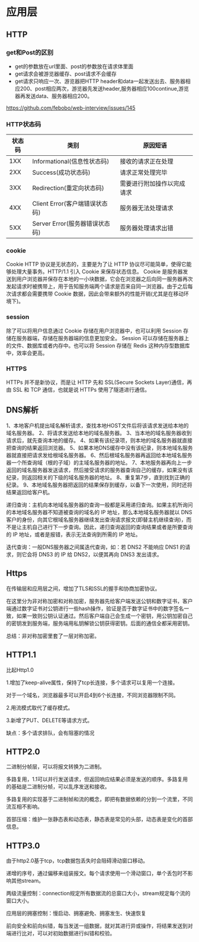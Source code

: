# 应用层

## HTTP

### get和Post的区别

* get的参数放在url里面、post的参数放在请求体里面
* get请求会被游览器缓存、post请求不会缓存
* get请求只响应一次、游览器把HTTP header和data一起发送出去、服务器相应200、post相应两次，游览器先发送header,服务器相应100continue,游览器再发送data、服务器相应200。

<https://github.com/febobo/web-interview/issues/145>

### HTTP状态码

|状态码| 类别 |原因短语|
|---|---|---|
|1XX |Informational(信息性状态码) |接收的请求正在处理 |
|2XX |Success(成功状态码) |请求正常处理完毕 |
|3XX |Redirection(重定向状态码) |需要进行附加操作以完成请求 |
|4XX |Client Error(客户端错误状态码) |服务器无法处理请求 |
|5XX |Server Error(服务器错误状态码) |服务器处理请求出错|

### cookie

Cookie HTTP 协议是无状态的，主要是为了让 HTTP 协议尽可能简单，使得它能够处理大量事务。HTTP/1.1 引入 Cookie 来保存状态信息。 Cookie 是服务器发送到用户浏览器并保存在本地的一小块数据，它会在浏览器之后向同一服务器再次发起请求时被携带上，用于告知服务端两个请求是否来自同一浏览器。由于之后每次请求都会需要携带 Cookie 数据，因此会带来额外的性能开销(尤其是在移动环境下)。

### session

除了可以将用户信息通过 Cookie 存储在用户浏览器中，也可以利用 Session 存储在服务器端，存储在服务器端的信息更加安全。 Session 可以存储在服务器上的文件、数据库或者内存中。也可以将 Session 存储在 Redis 这种内存型数据库中，效率会更高。

### HTTPS

HTTPs 并不是新协议，而是让 HTTP 先和 SSL(Secure Sockets Layer)通信，再由 SSL 和 TCP 通信，也就是说 HTTPs 使用了隧道进行通信。

## DNS解析

1、本地客户机提出域名解析请求，查找本地HOST文件后将该请求发送给本地的域名服务器。
2、将请求发送给本地的域名服务器。
3、当本地的域名服务器收到请求后，就先查询本地的缓存。
4、如果有该纪录项，则本地的域名服务器就直接把查询的结果返回浏览器。
5、如果本地DNS缓存中没有该纪录，则本地域名服务器就直接把请求发给根域名服务器。
6、然后根域名服务器再返回给本地域名服务器一个所查询域（根的子域）的主域名服务器的地址。
7、本地服务器再向上一步返回的域名服务器发送请求，然后接受请求的服务器查询自己的缓存，如果没有该纪录，则返回相关的下级的域名服务器的地址。
8、重复第7步，直到找到正确的纪录。
9、本地域名服务器把返回的结果保存到缓存，以备下一次使用，同时还将结果返回给客户机。

递归查询：主机向本地域名服务器的查询一般都是采用递归查询。如果主机所询问的本地域名服务器不知道被查询的域名的 IP 地址，那么本地域名服务器就以 DNS 客户的身份，向其它根域名服务器继续发出查询请求报文(即替主机继续查询)，而不是让主机自己进行下一步查询。因此，递归查询返回的查询结果或者是所要查询的 IP 地址，或者是报错，表示无法查询到所需的 IP 地址。

迭代查询：一般DNS服务器之间属迭代查询，如：若 DNS2 不能响应 DNS1 的请求，则它会将 DNS3 的 IP 给 DNS2，以便其再向 DNS3 发出请求。

## Https

在传输层和应用层之间，增加了TLS和SSL的握手和协商加密协议。

在这里分为非对称加密和对称加密，服务器先给客户端发送公钥和数字证书，客户端通过数字证书对公钥进行一些hash操作，验证是否于数字证书中的数字签名一致，如果一致则公钥认证通过。然后客户端自己会生成一个密钥，用公钥加密自己的密钥发到服务端，服务端用私钥解锁公钥获得密钥。后面的通信全都采用密钥。

总结：非对称加密里套了一层对称加密。

## HTTP1.1

比起Http1.0

1.增加了keep-alive属性，保持了tcp长连接，多个请求可以复用一个连接。

对于一个域名，浏览器最多可以开启4到6个长连接，不同浏览器限制不同。

2.用流模式取代了缓存模式。

3.新增了PUT、DELETE等请求方式。

缺点：多个请求排队，会有阻塞的情况

## HTTP2.0

二进制分帧层，可以将报文转换为二进制。

多路复用，1.1可以并行发送请求，但返回响应结果必须是发送的顺序。多路复用的基础是二进制分帧，可以乱序发送和接收。

多路复用的实现基于二进制帧和流的概念，即把有数据依赖的分到一个流里，不同流互相不影响。

首部压缩：维护一张静态表和动态表，静态表是常见的头部，动态表是变化的首部信息。

## HTTP3.0

由于http2.0基于tcp，tcp数据包丢失时会阻碍滑动窗口移动。

递增的序号，通过偏移来组装报文。每个请求使用一个滑动窗口，单个丢包时不影响其他stream。

两级流量控制：connection规定所有数据流的总窗口大小，stream规定每个流的窗口大小。

应用层的拥塞控制：慢启动、拥塞避免、拥塞发生、快速恢复

前向安全和前向纠错，每当发送一组数据，就对其进行异或操作，将结果发送到对端进行比对，可以对初始数据进行纠错和校验。
